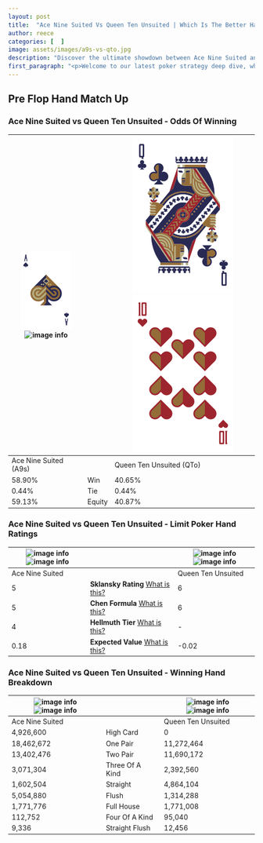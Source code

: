 ```yaml
---
layout: post
title:  "Ace Nine Suited Vs Queen Ten Unsuited | Which Is The Better Hand In Poker? A Complete Guide"
author: reece
categories: [  ]
image: assets/images/a9s-vs-qto.jpg
description: "Discover the ultimate showdown between Ace Nine Suited and Queen Ten Unsuited in poker! Uncover the odds, strategies, and scenarios where one hand triumphs over the other. Get ready to up your poker game with this thrilling analysis."
first_paragraph: "<p>Welcome to our latest poker strategy deep dive, where we're pitting two distinct hands against each other in a high-stakes showdown: Ace Nine Suited vs Queen Ten Unsuited.</p><p>In the dynamic world of poker, every decision counts, and knowing which hand holds the upper hand is key to your success at the table.</p><p>In this article, we'll dissect these two hands, explore the scenarios where one dominates the other, and equip you with the knowledge to make strategic choices that can tip the odds in your favor.</p><p>Get ready to unravel the intriguing dynamics of these poker hands and elevate your game to new heights.</p>"
---
```




[comment]: # (sp0)

## Pre Flop Hand Match Up

<div class="table hand-ratings" markdown="1"> 



### Ace Nine Suited vs Queen Ten Unsuited - Odds Of Winning


    
| ![image info](assets/images/hand1/A.png) ![image info](assets/images/hand1/9s.png) |  | ![image info](assets/images/hand2/Q.png) ![image info](assets/images/hand2/to.png) |
| -------- | -------- | -------- |
| Ace Nine Suited (A9s) |  | Queen Ten Unsuited (QTo) |
| 58.90% | Win | 40.65% |
| 0.44% | Tie | 0.44% |
| 59.13% | Equity | 40.87% |




[comment]: # (sp1)



### Ace Nine Suited vs Queen Ten Unsuited - Limit Poker Hand Ratings


    
| ![image info](https://www.riverpairs.com/assets/images/hand1/A.png) ![image info](https://www.riverpairs.com/assets/images/hand1/9s.png) |  | ![image info](https://www.riverpairs.com/assets/images/hand2/Q.png) ![image info](https://www.riverpairs.com/assets/images/hand2/to.png) |
| -------- | -------- | -------- |
| Ace Nine Suited |  | Queen Ten Unsuited |
| 5 | **Sklansky Rating** [What is this?](/sklansky-rating-explained) | 6 |
| 5 | **Chen Formula** [What is this?](/chen-formula-explained) | 6 |
| 4 | **Hellmuth Tier** [What is this?](/Hellmuth-tier-explained) | - |
| 0.18 | **Expected Value** [What is this?](/expected-value-explained) | -0.02 |




[comment]: # (sp2)



### Ace Nine Suited vs Queen Ten Unsuited - Winning Hand Breakdown


    
| ![image info](https://www.riverpairs.com/assets/images/hand1/A.png) ![image info](https://www.riverpairs.com/assets/images/hand1/9s.png) |  | ![image info](https://www.riverpairs.com/assets/images/hand2/Q.png) ![image info](https://www.riverpairs.com/assets/images/hand2/to.png) |
| -------- | -------- | -------- |
| Ace Nine Suited |  | Queen Ten Unsuited |
| 4,926,600 | High Card | 0 |
| 18,462,672 | One Pair | 11,272,464 |
| 13,402,476 | Two Pair | 11,690,172 |
| 3,071,304 | Three Of A Kind | 2,392,560 |
| 1,602,504 | Straight | 4,864,104 |
| 5,054,880 | Flush | 1,314,288 |
| 1,771,776 | Full House | 1,771,008 |
| 112,752 | Four Of A Kind | 95,040 |
| 9,336 | Straight Flush | 12,456 |




[comment]: # (sp3)



</div>

[comment]: # (sp4)



[comment]: # (sp5)

